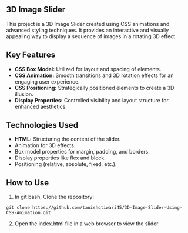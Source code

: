 ## 3D Image Slider
This project is a 3D Image Slider created using CSS animations and advanced styling techniques. It provides an interactive and visually appealing way to display a sequence of images in a rotating 3D effect.

## Key Features
- **CSS Box Model:**  Utilized for layout and spacing of elements.
- **CSS Animation:** Smooth transitions and 3D rotation effects for an engaging user experience.
- **CSS Positioning:** Strategically positioned elements to create a 3D illusion.
- **Display Properties:** Controlled visibility and layout structure for enhanced aesthetics.

## Technologies Used
- **HTML:** Structuring the content of the slider.
- Animation for 3D effects.
- Box model properties for margin, padding, and borders.
- Display properties like flex and block.
- Positioning (relative, absolute, fixed, etc.).

## How to Use
1. In git bash, Clone the repository:
 ```
git clone https://github.com/tanishqtiwari45/3D-Image-Slider-Using-CSS-Animation.git

``` 
2. Open the index.html file in a web browser to view the slider.
